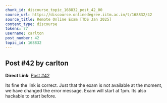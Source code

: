 ```yaml
---
chunk_id: discourse_topic_168832_post_42_00
source_url: https://discourse.onlinedegree.iitm.ac.in/t/168832/42
source_title: Remote Online Exam [TDS Jan 2025]
content_type: discourse
tokens: 77
username: carlton
post_number: 42
topic_id: 168832
---
```


## Post #42 by carlton

**Direct Link**: [Post #42](https://discourse.onlinedegree.iitm.ac.in/t/168832/42)

Its fine the link is correct. Just that the exam is not available at the moment, we have changed the error message. Exam will start at 1pm. Its also hackable to start before.
